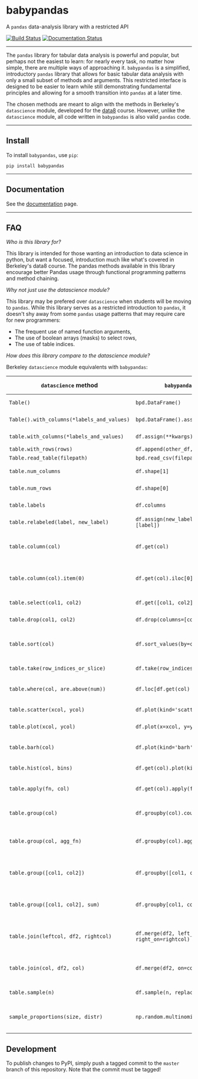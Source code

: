 # babypandas

A `pandas` data-analysis library with a restricted API

[![Build Status](https://travis-ci.com/afraenkel/babypandas.svg?branch=master)](https://travis-ci.com/afraenkel/babypandas)
[![Documentation Status](https://readthedocs.org/projects/babypandas/badge/?version=latest)](https://babypandas.readthedocs.io/en/latest/?badge=latest)

---

The `pandas` library  for tabular data analysis is powerful and popular, but perhaps not the easiest to learn: for nearly every
task, no matter how simple, there are multiple ways of approaching
it. `babypandas` is a simplified, introductory `pandas` library that
 allows for basic tabular data analysis with only a small subset of
 methods and arguments. This restricted interface is designed to be easier to learn while still demonstrating fundamental principles and allowing for a smooth transition into `pandas` at a later time.
 
 The chosen methods are meant to align with the methods in Berkeley's
 `datascience` module, developed for the [data8](https://data8.org)
 course. However, unlike the `datascience` module, all code written in
 `babypandas` is also valid `pandas` code.
  
---

## Install

To install `babypandas`, use `pip`:
```
pip install babypandas
```

---

## Documentation

See the [documentation](https://babypandas.readthedocs.io) page.

---

## FAQ

*Who is this library for?*

This library is intended for those wanting an introduction to data
 science in python, but want a focused, introduction much like what's
 covered in Berkeley's data8 course. The pandas methods available in
 this library encourage better Pandas usage through functional
 programming  patterns and method chaining.
  
*Why not just use the datascience module?*

This library may be prefered over `datascience` when students
 will be moving to `pandas`. While this library serves as a restricted
 introduction to `pandas`, it doesn't shy away from some `pandas`
 usage patterns that may require care for new programmers:
 * The frequent use of named function arguments,
 * The use of boolean arrays (masks) to select rows,
 * The use of table indices.

*How does this library compare to the datascience module?*

Berkeley `datascience` module equivalents with `babypandas`:

| `datascience` method               		  | `babypandas` equivalent or close                           | method description                        |
|---------------------------------------------|------------------------------------------------------------|-------------------------------------------|
| `Table()`                            		  | `bpd.DataFrame()`                                          | empty table formation                     |
| `Table().with_columns(*labels_and_values)`  | `bpd.DataFrame().assign(**kwargs)`                         | table from lists                          |
| `table.with_columns(*labels_and_values)`    | `df.assign(**kwargs)`                                      | adding columns                            |
| `table.with_rows(rows)`                     | `df.append(other_df, ignore_index=True)`                   |                                           |
| `Table.read_table(filepath)`                | `bpd.read_csv(filepath)`                                   | read in data                              |
| `table.num_columns`                         | `df.shape[1]`                                              | number of columns                         |
| `table.num_rows`                    		  | `df.shape[0]`                                              | number of rows                            |
| `table.labels`                      		  | `df.columns`                                               | list of columns                           |
| `table.relabeled(label, new_label)` 		  | `df.assign(new_label=df.get(label)).drop(columns=[label])` | rename columns                            |
| `table.column(col)`                 		  | `df.get(col)`                                     		   | get a specific column (by name)           |
| `table.column(col).item(0)`         		  | `df.get(col).iloc[0]`                                      | get a specific value in the table         |
| `table.select(col1, col2)`          	      | `df.get([col1, col2])`                                     | get columns as a df                       |
| `table.drop(col1, col2)`            		  | `df.drop(columns=[col1, col2])`                            | drop columns                              |
| `table.sort(col)`                  		  | `df.sort_values(by=col)`                                   | sorts values in a dataframe by col        |
| `table.take(row_indices_or_slice)`          | `df.take(row_indices_or_slice)`                            | selects a single row                      |
| `table.where(col, are.above(num))`   		  | `df.loc[df.get(col) > num]`                                | selects rows based on condition           |
| `table.scatter(xcol, ycol)`                 | `df.plot(kind='scatter', x=xcol, y=ycol)`                  | plots a scatter plot                      |
| `table.plot(xcol, ycol)`                    | `df.plot(x=xcol, y=ycol)`                                  | plots a line plot                         |
| `table.barh(col)`                           | `df.plot(kind='barh', x=col)`                              | plots a horizontal bar plot               |
| `table.hist(col, bins)`                     | `df.get(col).plot(kind='hist', bins=bins)`                 | plots a histogram                         |
| `table.apply(fn, col)`                      | `df.get(col).apply(fn)`                                    | apply function to a column                |
| `table.group(col)`                   		  | `df.groupby(col).count()`                                  | give counts of values in a col            |
| `table.group(col, agg_fn)`           		  | `df.groupby(col).agg_fn.reset_index()`                     | groups by column, aggregates with fn      |
| `table.group([col1, col2])`          		  | `df.groupby([col1, col2]).count().reset_index()`           | groups by two cols, agg with counts       |
| `table.group([col1, col2], sum)`     		  | `df.groupby[col1, col2]).sum().reset_index()`              | groups by two cols, agg with sum          |
| `table.join(leftcol, df2, rightcol)` 		  | `df.merge(df2, left_on=leftcol, right_on=rightcol)`        | merges two dataframes (diff col names)    |
| `table.join(col, df2, col)`          		  | `df.merge(df2, on=col)`                                    | merges two dataframes (same col names)    |
| `table.sample(n)`                    		  | `df.sample(n, replace=True)`                               | sample with replacement                   |
| `sample_proportions(size, distr)`    		  | `np.random.multinomial(size, distr) / size`                | gets sample proportions of a distribution |

## Development

To publish changes to PyPI, simply push a tagged commit to the `master` branch of this repository. Note that the commit must be tagged!
